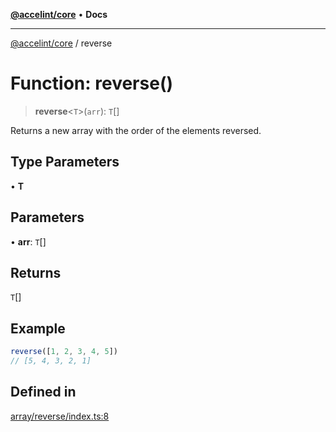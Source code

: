 [**@accelint/core**](../README.md) • **Docs**

***

[@accelint/core](../README.md) / reverse

# Function: reverse()

> **reverse**\<`T`\>(`arr`): `T`[]

Returns a new array with the order of the elements reversed.

## Type Parameters

• **T**

## Parameters

• **arr**: `T`[]

## Returns

`T`[]

## Example

```ts
reverse([1, 2, 3, 4, 5])
// [5, 4, 3, 2, 1]
```

## Defined in

[array/reverse/index.ts:8](https://github.com/gohypergiant/standard-toolkit/blob/87ae5060c82d212b75a10cafb0030b08916e90f1/packages/core/src/array/reverse/index.ts#L8)
